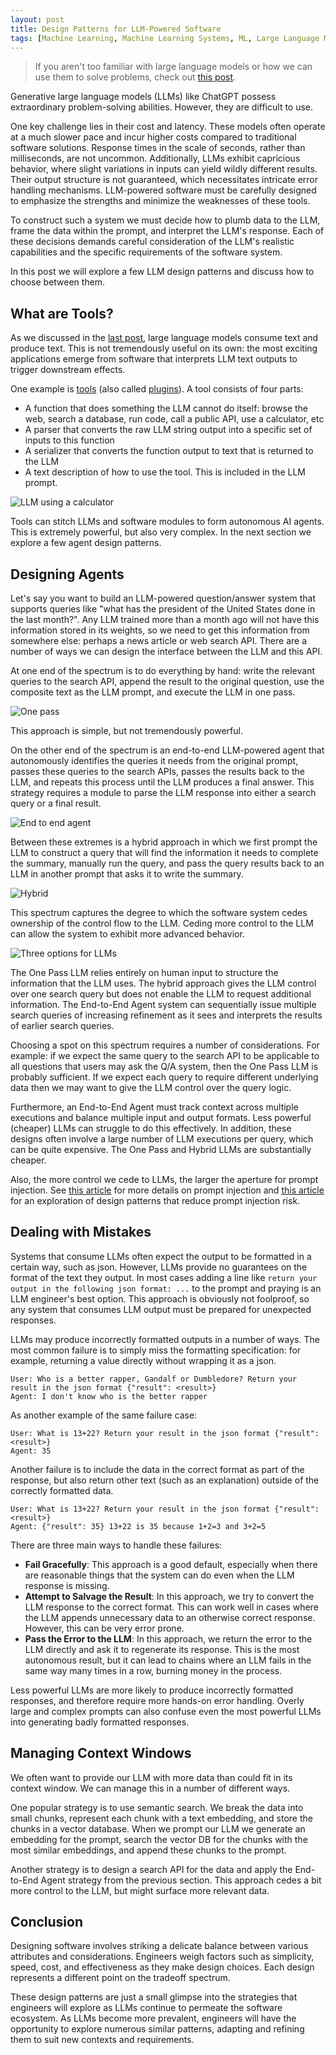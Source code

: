 ```yaml
---
layout: post
title: Design Patterns for LLM-Powered Software
tags: [Machine Learning, Machine Learning Systems, ML, Large Language Models, GPT]
---
```

<script> 
  (function(i,s,o,g,r,a,m){i['GoogleAnalyticsObject']=r;i[r]=i[r]||function(){
  (i[r].q=i[r].q||[]).push(arguments)},i[r].l=1*new Date();a=s.createElement(o),
  m=s.getElementsByTagName(o)[0];a.async=1;a.src=g;m.parentNode.insertBefore(a,m)
  })(window,document,'script','https://www.google-analytics.com/analytics.js','ga');

  ga('create', 'UA-82391879-1', 'auto');
  ga('send', 'pageview');

</script>


> If you aren't too familiar with large language models or how we can use them to solve problems, check out [this post](https://danshiebler.com/2023-05-12-large-language-models-part-1).


Generative large language models (LLMs) like ChatGPT possess extraordinary problem-solving abilities. However, they are difficult to use. 

One key challenge lies in their cost and latency. These models often operate at a much slower pace and incur higher costs compared to traditional software solutions. Response times in the scale of seconds, rather than milliseconds, are not uncommon. Additionally, LLMs exhibit capricious behavior, where slight variations in inputs can yield wildly different results. Their output structure is not guaranteed, which necessitates intricate error handling mechanisms. LLM-powered software must be carefully designed to emphasize the strengths and minimize the weaknesses of these tools.

To construct such a system we must decide how to plumb data to the LLM, frame the data within the prompt, and interpret the LLM's response. Each of these decisions demands careful consideration of the LLM's realistic capabilities and the specific requirements of the software system. 

In this post we will explore a few LLM design patterns and discuss how to choose between them.


## What are Tools?

As we discussed in the [last post](https://danshiebler.com/2023-05-12-large-language-models-part-1), large language models consume text and produce text. This is not tremendously useful on its own: the most exciting applications emerge from software that interprets LLM text outputs to trigger downstream effects. 

One example is [tools](https://docs.langchain.com/docs/components/agents/tool) (also called [plugins](https://openai.com/blog/chatgpt-plugins)). A tool consists of four parts:
- A function that does something the LLM cannot do itself: browse the web, search a database, run code, call a public API, use a calculator, etc
- A parser that converts the raw LLM string output into a specific set of inputs to this function
- A serializer that converts the function output to text that is returned to the LLM
- A text description of how to use the tool. This is included in the LLM prompt.


![LLM using a calculator](/img/LLMsTextSketch-Calculator.drawio.png)

Tools can stitch LLMs and software modules to form autonomous AI agents. This is extremely powerful, but also very complex. In the next section we explore a few agent design patterns.

## Designing Agents

Let's say you want to build an LLM-powered question/answer system that supports queries like "what has the president of the United States done in the last month?". Any LLM trained more than a month ago will not have this information stored in its weights, so we need to get this information from somewhere else: perhaps a news article or web search API. There are a number of ways we can design the interface between the LLM and this API.

At one end of the spectrum is to do everything by hand: write the relevant queries to the search API, append the result to the original question, use the composite text as the LLM prompt, and execute the LLM in one pass.

![One pass](/img/LLMOnePass.png)

This approach is simple, but not tremendously powerful. 


On the other end of the spectrum is an end-to-end LLM-powered agent that autonomously identifies the queries it needs from the original prompt, passes these queries to the search APIs, passes the results back to the LLM, and repeats this process until the LLM produces a final answer. This strategy requires a module to parse the LLM response into either a search query or a final result.

![End to end agent](/img/LLMEndtoEndAgent.png)


Between these extremes is a hybrid approach in which we first prompt the LLM to construct a query that will find the information it needs to complete the summary, manually run the query, and pass the query results back to an LLM in another prompt that asks it to write the summary. 

![Hybrid](/img/LLMHybrid.png)

This spectrum captures the degree to which the software system cedes ownership of the control flow to the LLM. Ceding more control to the LLM can allow the system to exhibit more advanced behavior.

![Three options for LLMs](/img/LLMsTextSketch-Spectrum.drawio.png)

The One Pass LLM relies entirely on human input to structure the information that the LLM uses. The hybrid approach gives the LLM control over one search query but does not enable the LLM to request additional information. The End-to-End Agent system can sequentially issue multiple search queries of increasing refinement as it sees and interprets the results of earlier search queries. 

Choosing a spot on this spectrum requires a number of considerations. For example: if we expect the same query to the search API to be applicable to all questions that users may ask the Q/A system, then the One Pass LLM is probably sufficient. If we expect each query to require different underlying data then we may want to give the LLM control over the query logic.

Furthermore, an End-to-End Agent must track context across multiple executions and balance multiple input and output formats. Less powerful (cheaper) LLMs can struggle to do this effectively. In addition, these designs often involve a large number of LLM executions per query, which can be quite expensive. The One Pass and Hybrid LLMs are substantially cheaper.

Also, the more control we cede to LLMs, the larger the aperture for prompt injection. See [this article](https://simonwillison.net/2023/Apr/14/worst-that-can-happen/) for more details on prompt injection and [this article](https://simonwillison.net/2023/Apr/25/dual-llm-pattern/) for an exploration of design patterns that reduce prompt injection risk.


## Dealing with Mistakes

Systems that consume LLMs often expect the output to be formatted in a certain way, such as json. However, LLMs provide no guarantees on the format of the text they output. In most cases adding a line like `return your output in the following json format: ...` to the prompt and praying is an LLM engineer's best option. This approach is obviously not foolproof, so any system that consumes LLM output must be prepared for unexpected responses. 

LLMs may produce incorrectly formatted outputs in a number of ways. The most common failure is to simply miss the formatting specification: for example, returning a value directly without wrapping it as a json. 
```
User: Who is a better rapper, Gandalf or Dumbledore? Return your result in the json format {"result": <result>}
Agent: I don't know who is the better rapper
```
As another example of the same failure case:
```
User: What is 13+22? Return your result in the json format {"result": <result>}
Agent: 35
```

Another failure is to include the data in the correct format as part of the response, but also return other text (such as an explanation) outside of the correctly formatted data.
```
User: What is 13+22? Return your result in the json format {"result": <result>}
Agent: {"result": 35} 13+22 is 35 because 1+2=3 and 3+2=5
```

There are three main ways to handle these failures:
- **Fail Gracefully**: This approach is a good default, especially when there are reasonable things that the system can do even when the LLM response is missing.
- **Attempt to Salvage the Result**: In this approach, we try to convert the LLM response to the correct format. This can work well in cases where the LLM appends unnecessary data to an otherwise correct response. However, this can be very error prone. 
- **Pass the Error to the LLM**: In this approach, we return the error to the LLM directly and ask it to regenerate its response. This is the most autonomous result, but it can lead to chains where an LLM fails in the same way many times in a row, burning money in the process. 

Less powerful LLMs are more likely to produce incorrectly formatted responses, and therefore require more hands-on error handling.  Overly large and complex prompts can also confuse even the most powerful LLMs into generating badly formatted responses.


## Managing Context Windows

We often want to provide our LLM with more data than could fit in its context window. We can manage this in a number of different ways. 

One popular strategy is to use semantic search. We break the data into small chunks, represent each chunk with a text embedding, and store the chunks in a vector database. When we prompt our LLM we generate an embedding for the prompt, search the vector DB for the chunks with the most similar embeddings, and append these chunks to the prompt. 

Another strategy is to design a search API for the data and apply the End-to-End Agent strategy from the previous section. This approach cedes a bit more control to the LLM, but might surface more relevant data. 


## Conclusion

Designing software involves striking a delicate balance between various attributes and considerations. Engineers weigh factors such as simplicity, speed, cost, and effectiveness as they make design choices. Each design represents a different point on the tradeoff spectrum.

These design patterns are just a small glimpse into the strategies that engineers will explore as LLMs continue to permeate the software ecosystem. As LLMs become more prevalent, engineers will have the opportunity to explore numerous similar patterns, adapting and refining them to suit new contexts and requirements.

